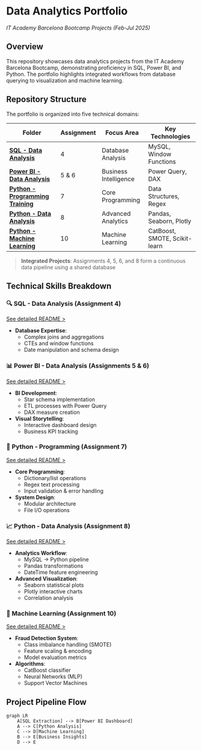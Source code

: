 # Data Analytics Portfolio 
*IT Academy Barcelona Bootcamp Projects (Feb-Jul 2025)*

## Overview
This repository showcases data analytics projects from the IT Academy Barcelona Bootcamp, demonstrating proficiency in SQL, Power BI, and Python. The portfolio highlights integrated workflows from database querying to visualization and machine learning.

## Repository Structure
The portfolio is organized into five technical domains:

| Folder | Assignment | Focus Area | Key Technologies |
|--------|------------|------------|------------------|
| **[SQL - Data Analysis](/SQL%20-%20Data%20Analysis)** | 4 | Database Analysis | MySQL, Window Functions |
| **[Power BI - Data Analysis](/Power%20BI%20-%20Data%20Analysis)** | 5 & 6 | Business Intelligence | Power Query, DAX |
| **[Python - Programming Training](/Python%20-%20Programming%20Training)** | 7 | Core Programming | Data Structures, Regex |
| **[Python - Data Analysis](/Python%20-%20Data%20Analysis)** | 8 | Advanced Analytics | Pandas, Seaborn, Plotly |
| **[Python - Machine Learning](/Python%20-%20Machine%20Learning)** | 10 | Machine Learning | CatBoost, SMOTE, Scikit-learn |

> **Integrated Projects**: Assignments 4, 5, 6, and 8 form a continuous data pipeline using a shared database

## Technical Skills Breakdown

### 🔍 SQL - Data Analysis (Assignment 4)
[See detailed README >](/SQL%20-%20Data%20Analysis)
- **Database Expertise**: 
  - Complex joins and aggregations
  - CTEs and window functions
  - Date manipulation and schema design

### 📊 Power BI - Data Analysis (Assignments 5 & 6)
[See detailed README >](/Power%20BI%20-%20Data%20Analysis)
- **BI Development**:
  - Star schema implementation
  - ETL processes with Power Query
  - DAX measure creation
- **Visual Storytelling**:
  - Interactive dashboard design
  - Business KPI tracking

### 🐍 Python - Programming (Assignment 7)
[See detailed README >](/Python%20-%20Programming%20Training)
- **Core Programming**:
  - Dictionary/list operations
  - Regex text processing
  - Input validation & error handling
- **System Design**:
  - Modular architecture
  - File I/O operations

### 📈 Python - Data Analysis (Assignment 8)
[See detailed README >](/Python%20-%20Data%20Analysis)
- **Analytics Workflow**:
  - MySQL → Python pipeline
  - Pandas transformations
  - DateTime feature engineering
- **Advanced Visualization**:
  - Seaborn statistical plots
  - Plotly interactive charts
  - Correlation analysis

### 🤖 Machine Learning (Assignment 10)
[See detailed README >](/Python%20-%20Machine%20Learning)
- **Fraud Detection System**:
  - Class imbalance handling (SMOTE)
  - Feature scaling & encoding
  - Model evaluation metrics
- **Algorithms**:
  - CatBoost classifier
  - Neural Networks (MLP)
  - Support Vector Machines

## Project Pipeline Flow
```mermaid
graph LR
    A[SQL Extraction] --> B[Power BI Dashboard]
    A --> C[Python Analysis]
    C --> D[Machine Learning]
    B --> E[Business Insights]
    D --> E
